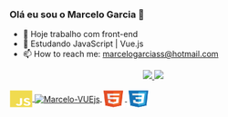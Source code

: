 ### Olá eu sou o Marcelo Garcia 👋

- 🔭 Hoje trabalho com front-end
- 🌱 Estudando JavaScript | Vue.js
- 📫 How to reach me: marcelogarciass@hotmail.com

<div align="center">
  <a href="https://github.com/marcelogarciass">
  <img height="180em" src="https://github-readme-stats.vercel.app/api?username=marcelogarciass&show_icons=true&theme=dracula&include_all_commits=true&count_private=true"/>
  <img height="150em" src="https://github-readme-stats.vercel.app/api/top-langs/?username=marcelogarciass&layout=compact&langs_count=7&theme=dracula"/>
</div>
  <div style="display: inline_block"><br>
  <img align="center" alt="Marcelo-Js" height="30" width="40" src="https://raw.githubusercontent.com/devicons/devicon/master/icons/javascript/javascript-plain.svg">
    <img align="center" alt="Marcelo-VUEjs" height="30" width="40" src="https://cdn.jsdelivr.net/gh/devicons/devicon/icons/vuejs/vuejs-original-wordmark.svg">
  <img align="center" alt="Marcelo-HTML" height="30" width="40" src="https://raw.githubusercontent.com/devicons/devicon/master/icons/html5/html5-original.svg">
  <img align="center" alt="Marcelo-CSS" height="30" width="40" src="https://raw.githubusercontent.com/devicons/devicon/master/icons/css3/css3-original.svg">
    </div>
    
    
   
  
            
          
